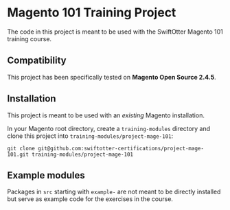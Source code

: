 # Magento 101 Training Project

The code in this project is meant to be used with the SwiftOtter Magento 101 training course.

## Compatibility

This project has been specifically tested on **Magento Open Source 2.4.5**.

## Installation

This project is meant to be used with an _existing_ Magento installation.

In your Magento root directory, create a `training-modules` directory and clone this project into
`training-modules/project-mage-101`:

```
git clone git@github.com:swiftotter-certifications/project-mage-101.git training-modules/project-mage-101
```

## Example modules

Packages in `src` starting with `example-` are not meant to be directly installed but serve as example code for the
exercises in the course.
